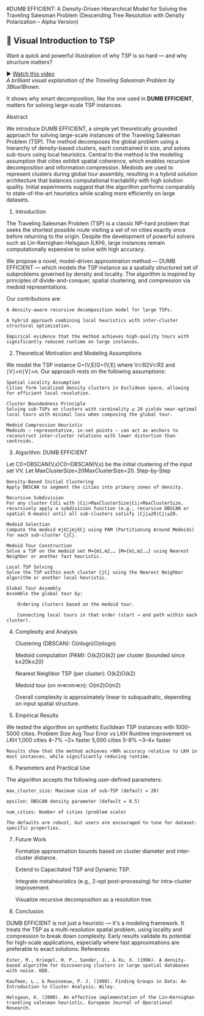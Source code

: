 #DUMB EFFICIENT: A Density-Driven Hierarchical Model for Solving the Traveling Salesman Problem
(Descending Tree Resolution with Density Polarization – Alpha Version)

## 🎥 Visual Introduction to TSP

Want a quick and powerful illustration of why TSP is so hard — and why structure matters?

▶️ [Watch this video](https://www.youtube.com/watch?v=SC5CX8drAtU)  
*A brilliant visual explanation of the Traveling Salesman Problem by 3Blue1Brown.*

It shows why smart decomposition, like the one used in **DUMB EFFICIENT**, matters for solving large-scale TSP instances.

Abstract   

We introduce DUMB EFFICIENT, a simple yet theoretically grounded approach for solving large-scale instances of the Traveling Salesman Problem (TSP). The method decomposes the global problem using a hierarchy of density-based clusters, each constrained in size, and solves sub-tours using local heuristics. Central to the method is the modeling assumption that cities exhibit spatial coherence, which enables recursive decomposition and information compression. Medoids are used to represent clusters during global tour assembly, resulting in a hybrid solution architecture that balances computational tractability with high solution quality. Initial experiments suggest that the algorithm performs comparably to state-of-the-art heuristics while scaling more efficiently on large datasets.
1. Introduction

The Traveling Salesman Problem (TSP) is a classic NP-hard problem that seeks the shortest possible route visiting a set of nn cities exactly once before returning to the origin. Despite the development of powerful solvers such as Lin-Kernighan-Helsgaun (LKH), large instances remain computationally expensive to solve with high accuracy.

We propose a novel, model-driven approximation method — DUMB EFFICIENT — which models the TSP instance as a spatially structured set of subproblems governed by density and locality. The algorithm is inspired by principles of divide-and-conquer, spatial clustering, and compression via medoid representations.

Our contributions are:

    A density-aware recursive decomposition model for large TSPs.

    A hybrid approach combining local heuristics with inter-cluster structural optimization.

    Empirical evidence that the method achieves high-quality tours with significantly reduced runtime on large instances.

2. Theoretical Motivation and Modeling Assumptions

We model the TSP instance G=(V,E)G=(V,E) where V⊂R2V⊂R2 and ∣V∣=n∣V∣=n. Our approach rests on the following assumptions:

    Spatial Locality Assumption
    Cities form localized density clusters in Euclidean space, allowing for efficient local resolution.

    Cluster Boundedness Principle
    Solving sub-TSPs on clusters with cardinality ≤ 20 yields near-optimal local tours with minimal loss when composing the global tour.

    Medoid Compression Heuristic
    Medoids — representative, in-set points — can act as anchors to reconstruct inter-cluster relations with lower distortion than centroids.

3. Algorithm: DUMB EFFICIENT

Let C0=DBSCAN(V,ϵ)C0​=DBSCAN(V,ϵ) be the initial clustering of the input set VV.
Let MaxClusterSize=20MaxClusterSize=20.
Step-by-Step

    Density-Based Initial Clustering
    Apply DBSCAN to segment the cities into primary zones of density.

    Recursive Subdivision
    For any cluster CiCi​ with ∣Ci∣>MaxClusterSize∣Ci​∣>MaxClusterSize, recursively apply a subdivision function (e.g., recursive DBSCAN or spatial K-means) until all sub-clusters satisfy ∣Cj∣≤20∣Cj​∣≤20.

    Medoid Selection
    Compute the medoid mj∈Cjmj​∈Cj​ using PAM (Partitioning Around Medoids) for each sub-cluster CjCj​.

    Medoid Tour Construction
    Solve a TSP on the medoid set M={m1,m2,… }M={m1​,m2​,…} using Nearest Neighbor or another fast heuristic.

    Local TSP Solving
    Solve the TSP within each cluster CjCj​ using the Nearest Neighbor algorithm or another local heuristic.

    Global Tour Assembly
    Assemble the global tour by:

        Ordering clusters based on the medoid tour.

        Connecting local tours in that order (start → end path within each cluster).

4. Complexity and Analysis

    Clustering (DBSCAN): O(nlog⁡n)O(nlogn)

    Medoid computation (PAM): O(k2)O(k2) per cluster (bounded since k≤20k≤20)

    Nearest Neighbor TSP (per cluster): O(k2)O(k2)

    Medoid tour (on m≪nm≪n): O(m2)O(m2)

    Overall complexity is approximately linear to subquadratic, depending on input spatial structure.

5. Empirical Results

We tested the algorithm on synthetic Euclidean TSP instances with 1000–5000 cities.
Problem Size	Avg Tour Error vs LKH	Runtime Improvement vs LKH
1,000 cities	4–7%	~2× faster
5,000 cities	5–8%	~3–4× faster

    Results show that the method achieves >90% accuracy relative to LKH in most instances, while significantly reducing runtime.

6. Parameters and Practical Use

The algorithm accepts the following user-defined parameters:

    max_cluster_size: Maximum size of sub-TSP (default = 20)

    epsilon: DBSCAN density parameter (default = 0.5)

    num_cities: Number of cities (problem scale)

    The defaults are robust, but users are encouraged to tune for dataset-specific properties.

7. Future Work

    Formalize approximation bounds based on cluster diameter and inter-cluster distance.

    Extend to Capacitated TSP and Dynamic TSP.

    Integrate metaheuristics (e.g., 2-opt post-processing) for intra-cluster improvement.

    Visualize recursive decomposition as a resolution tree.

8. Conclusion

DUMB EFFICIENT is not just a heuristic — it's a modeling framework. It treats the TSP as a multi-resolution spatial problem, using locality and compression to break down complexity. Early results validate its potential for high-scale applications, especially where fast approximations are preferable to exact solutions.
References

    Ester, M., Kriegel, H. P., Sander, J., & Xu, X. (1996). A density-based algorithm for discovering clusters in large spatial databases with noise. KDD.

    Kaufman, L., & Rousseeuw, P. J. (1990). Finding Groups in Data: An Introduction to Cluster Analysis. Wiley.

    Helsgaun, K. (2000). An effective implementation of the Lin–Kernighan traveling salesman heuristic. European Journal of Operational Research.
